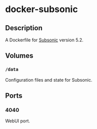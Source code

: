 # docker-subsonic

## Description

A Dockerfile for [Subsonic](http://www.subsonic.org/) version 5.2.

## Volumes

### `/data`

Configuration files and state for Subsonic.

## Ports

### 4040

WebUI port.

